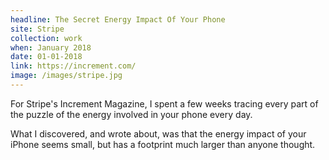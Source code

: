 ```yaml
---
headline: The Secret Energy Impact Of Your Phone
site: Stripe
collection: work
when: January 2018
date: 01-01-2018
link: https://increment.com/
image: /images/stripe.jpg
---
```

For Stripe's Increment Magazine, I spent a few weeks tracing every part of the puzzle of the energy involved in your phone every day.

What I discovered, and wrote about, was that the energy impact of your iPhone seems small, but has a footprint much larger than anyone thought.